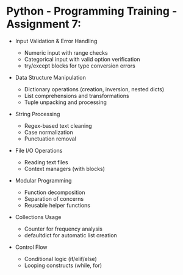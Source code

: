 # Python - Programming Training  - Assignment 7:

- Input Validation & Error Handling
  - Numeric input with range checks
  - Categorical input with valid option verification
  - try/except blocks for type conversion errors

- Data Structure Manipulation
  - Dictionary operations (creation, inversion, nested dicts)
  - List comprehensions and transformations
  - Tuple unpacking and processing

- String Processing
  - Regex-based text cleaning
  - Case normalization
  - Punctuation removal

- File I/O Operations
  - Reading text files
  - Context managers (with blocks)

- Modular Programming
  - Function decomposition
  - Separation of concerns
  - Reusable helper functions

- Collections Usage
  - Counter for frequency analysis
  - defaultdict for automatic list creation

- Control Flow
  - Conditional logic (if/elif/else)
  - Looping constructs (while, for)
